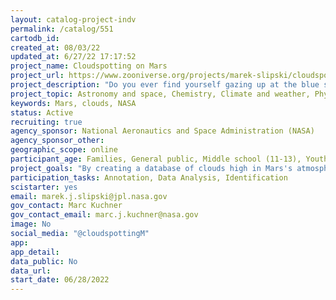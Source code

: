 ```yaml
---
layout: catalog-project-indv
permalink: /catalog/551
cartodb_id: 
created_at: 08/03/22
updated_at: 6/27/22 17:17:52
project_name: Cloudspotting on Mars
project_url: https://www.zooniverse.org/projects/marek-slipski/cloudspotting-on-mars/
project_description: "Do you ever find yourself gazing up at the blue sky and the tapestries of clouds passing by--sometimes thin and wispy, other times thick and puffy, often in shapes that you could swear are objects you recognize? Have you ever wondered what it would be like to lie down in your astronaut suit on the surface of Mars and look up at clouds in the Martian sky? While no humans have done so yet, we know that clouds are a regular phenomenon in Mars's atmosphere. With the help of telescopes, orbiters, and our rovers' eyes, we've been able to spot them for some time. Clouds are an important area of research on Mars (and on Earth, too) because of their feedback on the climate -- they can reflect incoming sunlight which has a cooling effect and absorb the planet's outgoing infrared radiation which has a warming effect. In fact, clouds may have played a crucial role in sustaining a warm atmosphere on early Mars enabling liquid water to flow and carve out channels we see in the geology today. Whereas Earth clouds are made of liquid water, the cold temperatures and low pressures of Mars today (which prevent liquid water) allow water-ice and carbon-dioxide ice clouds to form. The Mars Climate Sounder, an instrument on the Mars Reconnaissance Orbiter, is able to see clouds at very high altitudes (>30 miles) in the Martian atmosphere and our goal is to map them to better understand their composition and how they form. But we need your help!"
project_topic: Astronomy and space, Chemistry, Climate and weather, Physics
keywords: Mars, clouds, NASA
status: Active
recruiting: true
agency_sponsor: National Aeronautics and Space Administration (NASA)
agency_sponsor_other: 
geographic_scope: online
participant_age: Families, General public, Middle school (11-13), Youth/teen (up to 17)
project_goals: "By creating a database of clouds high in Mars's atmosphere we can better understand how clouds form on Mars, what they're made of, and how they affect the climate."
participation_tasks: Annotation, Data Analysis, Identification
scistarter: yes
email: marek.j.slipski@jpl.nasa.gov
gov_contact: Marc Kuchner
gov_contact_email: marc.j.kuchner@nasa.gov
image: No
social_media: "@cloudspottingM"
app: 
app_detail: 
data_public: No
data_url: 
start_date: 06/28/2022
---
```


